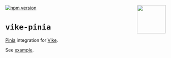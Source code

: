 <!-- WARNING: keep links absolute in this file so they work on NPM too -->

[<img src="https://vike.dev/vike-readme.svg" align="right" height="90">](https://vike.dev)
[![npm version](https://img.shields.io/npm/v/vike-pinia)](https://www.npmjs.com/package/vike-pinia)

# `vike-pinia`

[Pinia](https://pinia.vuejs.org/) integration for [Vike](https://vike.dev/).

See [example](https://github.com/vikejs/vike-vue/tree/main/examples/with-vike-pinia).
